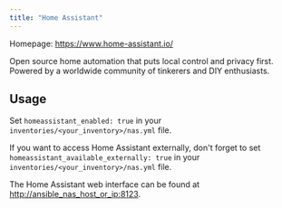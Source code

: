 ```yaml
---
title: "Home Assistant"
---
```


Homepage: <https://www.home-assistant.io/>

Open source home automation that puts local control and privacy first. Powered by a worldwide community of tinkerers and DIY enthusiasts.

## Usage

Set `homeassistant_enabled: true` in your `inventories/<your_inventory>/nas.yml` file.

If you want to access Home Assistant externally, don't forget to set `homeassistant_available_externally: true` in your `inventories/<your_inventory>/nas.yml` file.

The Home Assistant web interface can be found at <http://ansible_nas_host_or_ip:8123>.
